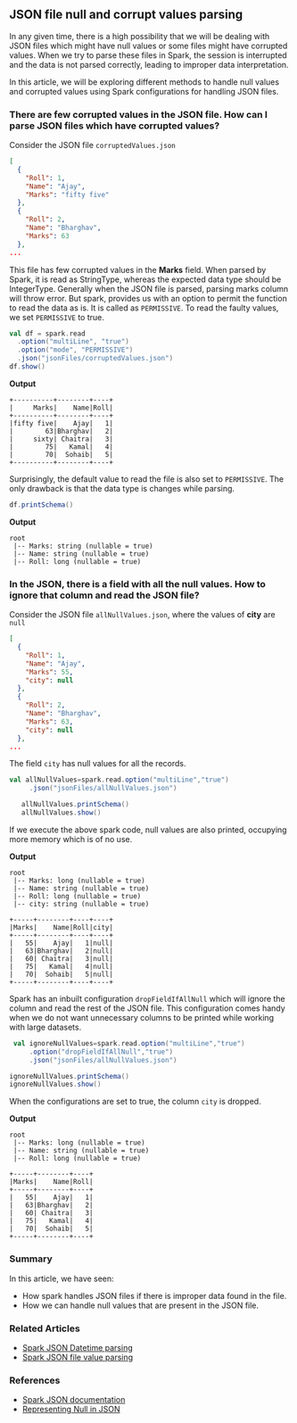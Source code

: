 ## JSON file null and corrupt values parsing

In any given time, there is a high possibility that we will be dealing with JSON files which might have null values or some files might have corrupted values.
When we try to parse these files in Spark, the session is interrupted and the data is not parsed correctly, leading to improper data interpretation.

In this article, we will be exploring different methods to handle null values and corrupted values using Spark configurations for handling JSON files.

### There are few corrupted values in the JSON file. How can I parse JSON files which have corrupted values?
Consider the JSON file `corruptedValues.json`
```json
[
  {
    "Roll": 1,
    "Name": "Ajay",
    "Marks": "fifty five"
  },
  {
    "Roll": 2,
    "Name": "Bharghav",
    "Marks": 63
  },
...
```
This file has few corrupted values in the **Marks** field. When parsed by Spark, it is read as StringType, whereas the expected data type should be IntegerType.
Generally when the JSON file is parsed, parsing marks column will throw error. But spark, provides us with an option to permit the function to read the data as is.
It is called as `PERMISSIVE`. To read the faulty values, we set `PERMISSIVE` to true.
```scala
val df = spark.read
  .option("multiLine", "true")
  .option("mode", "PERMISSIVE")
  .json("jsonFiles/corruptedValues.json")
df.show()
```
**Output**
```text 
+----------+--------+----+
|     Marks|    Name|Roll|
+----------+--------+----+
|fifty five|    Ajay|   1|
|        63|Bharghav|   2|
|     sixty| Chaitra|   3|
|        75|   Kamal|   4|
|        70|  Sohaib|   5|
+----------+--------+----+
```
Surprisingly, the default value to read the file is also set to `PERMISSIVE`. The only drawback is that the data type is changes while parsing.
```scala
df.printSchema()
```
**Output**
```text
root
 |-- Marks: string (nullable = true)
 |-- Name: string (nullable = true)
 |-- Roll: long (nullable = true)
```

### In the JSON, there is a field with all the null values. How to ignore that column and read the JSON file?
Consider the JSON file `allNullValues.json`, where the values of **city** are `null`
```json
[
  {
    "Roll": 1,
    "Name": "Ajay",
    "Marks": 55,
    "city": null
  },
  {
    "Roll": 2,
    "Name": "Bharghav",
    "Marks": 63,
    "city": null
  },
...
```
The field `city` has null values for all the records.
```scala
val allNullValues=spark.read.option("multiLine","true")
     .json("jsonFiles/allNullValues.json")

   allNullValues.printSchema()
   allNullValues.show()
```

If we execute the above spark code, null values are also printed, occupying more memory which is of no use.

**Output**
```text
root
 |-- Marks: long (nullable = true)
 |-- Name: string (nullable = true)
 |-- Roll: long (nullable = true)
 |-- city: string (nullable = true)

+-----+--------+----+----+
|Marks|    Name|Roll|city|
+-----+--------+----+----+
|   55|    Ajay|   1|null|
|   63|Bharghav|   2|null|
|   60| Chaitra|   3|null|
|   75|   Kamal|   4|null|
|   70|  Sohaib|   5|null|
+-----+--------+----+----+
```

Spark has an inbuilt configuration `dropFieldIfAllNull` which will ignore the column and read the rest of the JSON file. This configuration comes handy when we do not want unnecessary columns to be printed while working with large datasets.
```scala
 val ignoreNullValues=spark.read.option("multiLine","true")
     .option("dropFieldIfAllNull","true")
     .json("jsonFiles/allNullValues.json")

ignoreNullValues.printSchema()
ignoreNullValues.show()
```

When the configurations are set to true, the column `city` is dropped.

**Output**
```text
root
 |-- Marks: long (nullable = true)
 |-- Name: string (nullable = true)
 |-- Roll: long (nullable = true)
 
+-----+--------+----+
|Marks|    Name|Roll|
+-----+--------+----+
|   55|    Ajay|   1|
|   63|Bharghav|   2|
|   60| Chaitra|   3|
|   75|   Kamal|   4|
|   70|  Sohaib|   5|
+-----+--------+----+
```

### Summary
In this article, we have seen:
- How spark handles JSON files if there is improper data found in the file.
- How we can handle null values that are present in the JSON file.

### Related Articles
- [Spark JSON Datetime parsing](@/docs/spark/spark-json-datetime-parsing.md)
- [Spark JSON file value parsing](@/docs/spark/spark-json-file-value-parsing.md)

### References 
- [Spark JSON documentation](https://spark.apache.org/docs/3.5.4/sql-data-sources-json.html)
- [Representing Null in JSON](https://stackoverflow.com/questions/21120999/representing-null-in-json)
